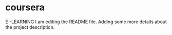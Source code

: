 # coursera
E -LEARNING
I am editing the README file. Adding some more details about the project description.
